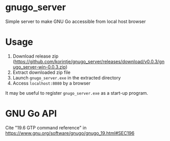 # gnugo_server
Simple server to make GNU Go accessible from local host browser 

# Usage
1. Download release zip (https://github.com/korintje/gnugo_server/releases/download/v0.0.3/gnugo_server-win-0.0.3.zip)
2. Extract downloaded zip file
3. Launch `gnugo_server.exe` in the extracted directory
4. Access `localhost:8080` by a browser

It may be useful to register `gnugo_server.exe` as a start-up program.

# GNU Go API
Cite "19.6 GTP command reference" in https://www.gnu.org/software/gnugo/gnugo_19.html#SEC196
